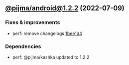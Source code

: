 ## [@pijma/android@1.2.2](https://github.com/qiwi/pijma-native/compare/undefined...2022.7.9-pijma.android.1.2.2-f0) (2022-07-09)

### Fixes & improvements
* perf: remove changelogs [1bee1d4](https://github.com/qiwi/pijma-native/commit/1bee1d4127ce5755048613b7040f2f74b74d32d7)

### Dependencies
* perf: @pijma/kashka updated to 1.2.2


